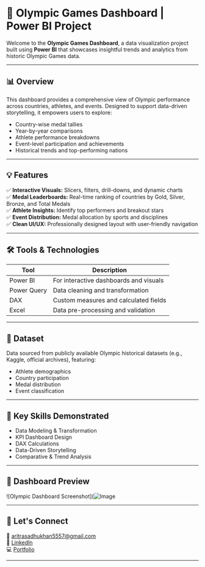 # 🏅 Olympic Games Dashboard | Power BI Project

Welcome to the **Olympic Games Dashboard**, a data visualization project built using **Power BI** that showcases insightful trends and analytics from historic Olympic Games data.

---

## 📊 Overview

This dashboard provides a comprehensive view of Olympic performance across countries, athletes, and events. Designed to support data-driven storytelling, it empowers users to explore:

- Country-wise medal tallies
- Year-by-year comparisons
- Athlete performance breakdowns
- Event-level participation and achievements
- Historical trends and top-performing nations

---

## 💡 Features

✅ **Interactive Visuals:** Slicers, filters, drill-downs, and dynamic charts  
✅ **Medal Leaderboards:** Real-time ranking of countries by Gold, Silver, Bronze, and Total Medals  
✅ **Athlete Insights:** Identify top performers and breakout stars  
✅ **Event Distribution:** Medal allocation by sports and disciplines  
✅ **Clean UI/UX:** Professionally designed layout with user-friendly navigation

---

## 🛠️ Tools & Technologies

| Tool        | Description                            |
|-------------|----------------------------------------|
| Power BI    | For interactive dashboards and visuals |
| Power Query | Data cleaning and transformation       |
| DAX         | Custom measures and calculated fields  |
| Excel       | Data pre-processing and validation     |

---

## 📁 Dataset

Data sourced from publicly available Olympic historical datasets (e.g., Kaggle, official archives), featuring:
- Athlete demographics
- Country participation
- Medal distribution
- Event classification

---

## 🧠 Key Skills Demonstrated

- Data Modeling & Transformation  
- KPI Dashboard Design  
- DAX Calculations  
- Data-Driven Storytelling  
- Comparative & Trend Analysis  

---

## 📸 Dashboard Preview

![Olympic Dashboard Screenshot](![Image](https://github.com/user-attachments/assets/8cf542c8-ee07-4716-8388-018f0d9d6a23)

---



## 🤝 Let's Connect

📧 aritrasadhukhan5557@gmail.com  
🔗 [LinkedIn](https://www.linkedin.com/in/aritrasadhukhan)  
💻 [Portfolio](https://github.com/AritraSadhukhan)

---


